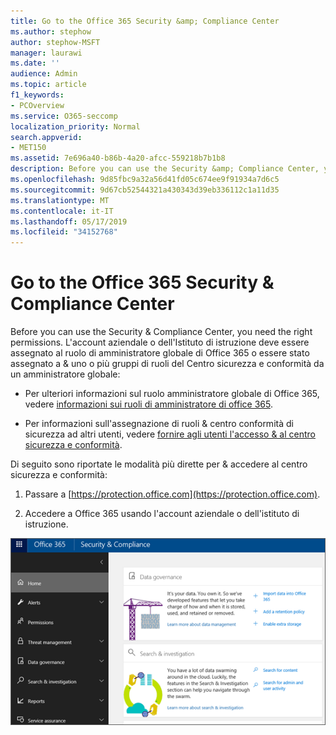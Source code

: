 ```yaml
---
title: Go to the Office 365 Security &amp; Compliance Center
ms.author: stephow
author: stephow-MSFT
manager: laurawi
ms.date: ''
audience: Admin
ms.topic: article
f1_keywords:
- PCOverview
ms.service: O365-seccomp
localization_priority: Normal
search.appverid:
- MET150
ms.assetid: 7e696a40-b86b-4a20-afcc-559218b7b1b8
description: Before you can use the Security &amp; Compliance Center, you need the right permissions. L'account aziendale o dell'Istituto di istruzione deve essere assegnato al ruolo di amministratore globale di Office 365 o essere stato assegnato a &amp; uno o più gruppi di ruoli del Centro sicurezza e conformità da un amministratore globale.
ms.openlocfilehash: 9d85fbc9a32a56d41fd05c674ee9f91934a7d6c5
ms.sourcegitcommit: 9d67cb52544321a430343d39eb336112c1a11d35
ms.translationtype: MT
ms.contentlocale: it-IT
ms.lasthandoff: 05/17/2019
ms.locfileid: "34152768"
---
```

# <a name="go-to-the-office-365-security-amp-compliance-center"></a>Go to the Office 365 Security &amp; Compliance Center

Before you can use the Security &amp; Compliance Center, you need the right permissions. L'account aziendale o dell'Istituto di istruzione deve essere assegnato al ruolo di amministratore globale di Office 365 o essere stato assegnato a &amp; uno o più gruppi di ruoli del Centro sicurezza e conformità da un amministratore globale:
  
- Per ulteriori informazioni sul ruolo amministratore globale di Office 365, vedere [informazioni sui ruoli di amministratore di office 365](https://support.office.com/article/da585eea-f576-4f55-a1e0-87090b6aaa9d). 
    
- Per informazioni sull'assegnazione di ruoli &amp; centro conformità di sicurezza ad altri utenti, vedere [fornire agli utenti l'accesso &amp; al centro sicurezza e conformità](grant-access-to-the-security-and-compliance-center.md).
    
Di seguito sono riportate le modalità più dirette per &amp; accedere al centro sicurezza e conformità:
  
1. Passare a [https://protection.office.com](https://protection.office.com).
    
2. Accedere a Office 365 usando l'account aziendale o dell'istituto di istruzione.
    
![Home page del &amp; Centro sicurezza e conformità di Office 365](media/f1d35324-ac44-4f59-96a7-b11767b43201.png)
  

